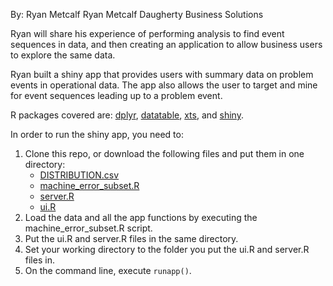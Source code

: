 By: Ryan Metcalf
Ryan Metcalf
Daugherty Business Solutions

Ryan will share his experience of performing analysis to find event sequences in data, and then creating an application to allow business users to explore the same data.

Ryan built a shiny app that provides users with summary data on problem events in operational data. The app also allows the user to target and mine for event sequences leading up to a problem event.

R packages covered are: [dplyr](https://CRAN.R-project.org/package=dplyr), [datatable](https://CRAN.R-project.org/package=datatable), [xts](https://CRAN.R-project.org/package=xts), and [shiny](https://CRAN.R-project.org/package=shiny).

In order to run the shiny app, you need to:
1. Clone this repo, or download the following files and put them in one directory:
    - [DISTRIBUTION.csv](./DISTRIBUTION.csv)
    - [machine_error_subset.R](./machine_error_subset.R)
    - [server.R](./server.R)
    - [ui.R](./ui.R) 
2. Load the data and all the app functions by executing the machine_error_subset.R script.
3. Put the ui.R and server.R files in the same directory.
4. Set your working directory to the folder you put the ui.R and server.R files in.
5. On the command line, execute `runapp()`.

